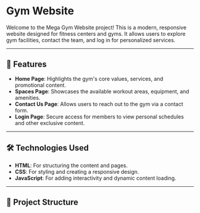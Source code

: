 # Gym Website

Welcome to the Mega Gym Website project! This is a modern, responsive website designed for fitness centers and gyms. It allows users to explore gym facilities, contact the team, and log in for personalized services.

---

## 🌟 Features
- **Home Page**: Highlights the gym's core values, services, and promotional content.
- **Spaces Page**: Showcases the available workout areas, equipment, and amenities.
- **Contact Us Page**: Allows users to reach out to the gym via a contact form.
- **Login Page**: Secure access for members to view personal schedules and other exclusive content.

---

## 🛠️ Technologies Used
- **HTML**: For structuring the content and pages.
- **CSS**: For styling and creating a responsive design.
- **JavaScript**: For adding interactivity and dynamic content loading.

---

## 📂 Project Structure